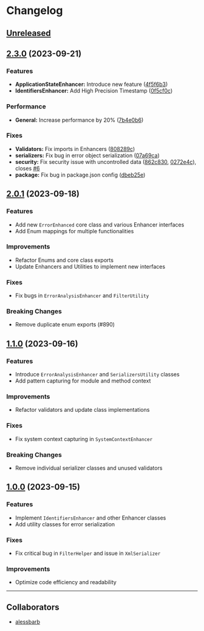 # Changelog

## [Unreleased](https://github.com/labrynx/error-enhanced/compare/v2.3.0...main)

## [2.3.0](https://github.com/labrynx/error-enhanced/compare/v2.0.1...v2.3.0) (2023-09-21)

### Features

* **ApplicationStateEnhancer:** Introduce new feature ([4f5f6b3](https://github.com/labrynx/error-enhanced/commit/4f5f6b3452355a9f26609910e3fe3bd2b5e57d01))
* **IdentifiersEnhancer:** Add High Precision Timestamp ([0f5cf0c](https://github.com/labrynx/error-enhanced/commit/0f5cf0ca823a3e952d4141291828eb0035cff86c))

### Performance

* **General:** Increase performance by 20% ([7b4e0b6](https://github.com/labrynx/error-enhanced/commit/7b4e0b6da329edf091b3f6b56da3188e0bd77344))

### Fixes

* **Validators:** Fix imports in Enhancers ([808289c](https://github.com/labrynx/error-enhanced/commit/808289cb3bfc944ed29bb97404710afda3e7dc51))
* **serializers:** Fix bug in error object serialization ([07a69ca](https://github.com/labrynx/error-enhanced/commit/07a69ca831e8770a8aca96aa946ff2c1073109ec))
* **security:** Fix security issue with uncontrolled data ([862c830](https://github.com/labrynx/error-enhanced/commit/862c8309a79b1be902fad0073d692503cd3afe4a), [0272e4c](https://github.com/labrynx/error-enhanced/commit/0272e4cbe7c01c90b2ba8fc06b3a6d70e3300a1d)), closes [#6](https://github.com/labrynx/error-enhanced/issues/6)
* **package:** Fix bug in package.json config ([dbeb25e](https://github.com/labrynx/error-enhanced/commit/dbeb25ec9ed892b3282927a23627ca4e694c476e))

## [2.0.1](https://github.com/labrynx/error-enhanced/compare/v1.1.0...v2.0.1) (2023-09-18)

### Features

* Add new `ErrorEnhanced` core class and various Enhancer interfaces
* Add Enum mappings for multiple functionalities

### Improvements

* Refactor Enums and core class exports
* Update Enhancers and Utilities to implement new interfaces

### Fixes

* Fix bugs in `ErrorAnalysisEnhancer` and `FilterUtility`

### Breaking Changes

* Remove duplicate enum exports (#890)

## [1.1.0](https://github.com/labrynx/error-enhanced/compare/v1.0.0...v1.1.0) (2023-09-16)

### Features

* Introduce `ErrorAnalysisEnhancer` and `SerializersUtility` classes
* Add pattern capturing for module and method context

### Improvements

* Refactor validators and update class implementations

### Fixes

* Fix system context capturing in `SystemContextEnhancer`

### Breaking Changes

* Remove individual serializer classes and unused validators

## [1.0.0](https://github.com/labrynx/error-enhanced/releases/tag/v1.0.0) (2023-09-15)

### Features

* Implement `IdentifiersEnhancer` and other Enhancer classes
* Add utility classes for error serialization

### Fixes

* Fix critical bug in `FilterHelper` and issue in `XmlSerializer`

### Improvements

* Optimize code efficiency and readability

---

## Collaborators

* [alessbarb](https://www.github.com/alessbarb)
